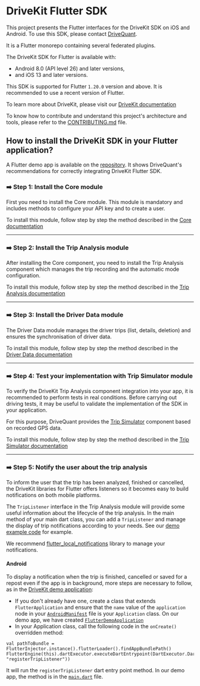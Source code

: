 # DriveKit Flutter SDK

This project presents the Flutter interfaces for the DriveKit SDK on iOS and Android. To use this SDK, please contact [DriveQuant](https://info.drivequant.com/contact/).

It is a Flutter monorepo containing several federated plugins.

The DriveKit SDK for Flutter is available with:
- Android 8.0 (API level 26) and later versions, 
- and iOS 13 and later versions.

This SDK is supported for Flutter `1.20.0` version and above. It is recommended to use a recent version of Flutter.

To learn more about DriveKit, please visit our [DriveKit documentation](https://docs.drivequant.com/)

To know how to contribute and understand this project's architecture and tools, please refer to the [CONTRIBUTING.md](./CONTRIBUTING.md) file.

## How to install the DriveKit SDK in your Flutter application?

A Flutter demo app is available on the [repository](/example). It shows DriveQuant's recommendations for correctly integrating DriveKit Flutter SDK.


### ➡️ Step 1: Install the Core module

First you need to install the Core module. 
This module is mandatory and includes methods to configure your API key and to create a user.

To install this module, follow step by step the method described in the [Core documentation](/packages/drivekit_core/flutter_drivekit_core/README.md)

---

### ➡️ Step 2: Install the Trip Analysis module

After installing the Core component, you need to install the Trip Analysis component which manages the trip recording and the automatic mode configuration.

To install this module, follow step by step the method described in the [Trip Analysis documentation](/packages/drivekit_trip_analysis/flutter_drivekit_trip_analysis/README.md)

---

### ➡️ Step 3: Install the Driver Data module

The Driver Data module manages the driver trips (list, details, deletion) and ensures the synchronisation of driver data.

To install this module, follow step by step the method described in the [Driver Data documentation](/packages/drivekit_driver_data/flutter_drivekit_driver_data/README.md)

---

### ➡️ Step 4: Test your implementation with Trip Simulator module

To verify the DriveKit Trip Analysis component integration into your app, it is recommended to perform tests in real conditions. Before carrying out driving tests, it may be useful to validate the implementation of the SDK in your application.

For this purpose, DriveQuant provides the [Trip Simulator](https://docs.drivequant.com/trip-analysis/trip-simulator) component based on recorded GPS data.

To install this module, follow step by step the method described in the [Trip Simulator documentation](/packages/drivekit_trip_simulator/flutter_drivekit_trip_simulator/README.md)

--- 

### ➡️ Step 5: Notify the user about the trip analysis

To inform the user that the trip has been analyzed, finished or cancelled, the DriveKit libraries for Flutter offers listeners so it becomes easy to build notifications on both mobile platforms.

The `TripListener` interface in the Trip Analysis module will provide some useful information about the lifecycle of the trip analysis.
In the main method of your main dart class, you can add a `TripListener` and manage the display of trip notifications according to your needs. See our [demo example code](/example/lib/main.dart) for example.

We recommend [flutter_local_notifications](https://pub.dev/packages/flutter_local_notifications) library to manage your notifications.

#### Android

To display a notification when the trip is finished, cancelled or saved for a repost even if the app is in background, more steps are necessary to follow, as in the [DriveKit demo application](/example):

- If you don't already have one, create a class that extends `FlutterApplication` and ensure that the `name` value of the `application` node in your [`AndroidManifest`](/example/android/app/src/main/AndroidManifest.xml) file is your `Application` class. On our demo app, we have created [`FlutterDemoApplication`](/example/android/app/src/main/kotlin/com/drivequant/drivekit/flutter/example/FlutterDemoApplication.kt)
- In your Application class, call the following code in the `onCreate()` overridden method:

```
val pathToBundle = FlutterInjector.instance().flutterLoader().findAppBundlePath()
FlutterEngine(this).dartExecutor.executeDartEntrypoint(DartExecutor.DartEntrypoint(pathToBundle, "registerTripListener"))
```

It will run the `registerTripListener` dart entry point method. In our demo app, the method is in the [`main.dart`](/example/lib/maint.dart) file.
